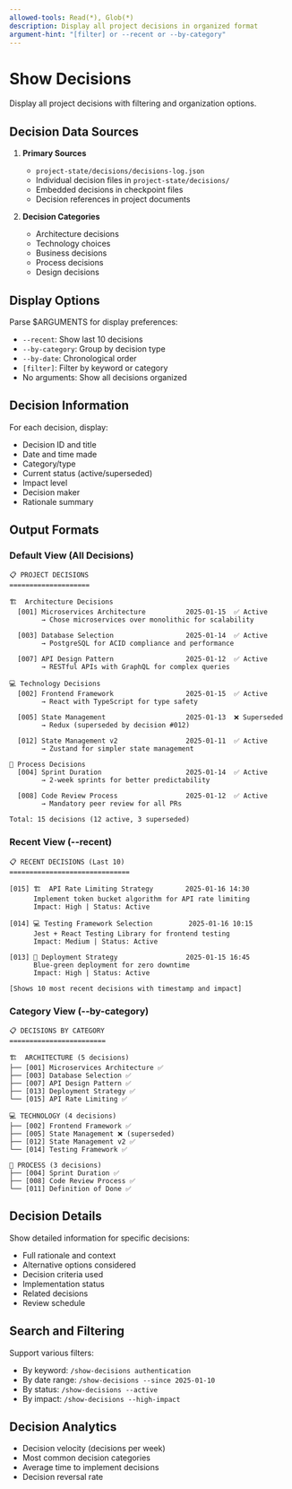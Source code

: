 ```yaml
---
allowed-tools: Read(*), Glob(*)
description: Display all project decisions in organized format
argument-hint: "[filter] or --recent or --by-category"
---
```


# Show Decisions

Display all project decisions with filtering and organization options.

## Decision Data Sources

1. **Primary Sources**
   - `project-state/decisions/decisions-log.json`
   - Individual decision files in `project-state/decisions/`
   - Embedded decisions in checkpoint files
   - Decision references in project documents

2. **Decision Categories**
   - Architecture decisions
   - Technology choices
   - Business decisions
   - Process decisions
   - Design decisions

## Display Options

Parse $ARGUMENTS for display preferences:
- `--recent`: Show last 10 decisions
- `--by-category`: Group by decision type
- `--by-date`: Chronological order
- `[filter]`: Filter by keyword or category
- No arguments: Show all decisions organized

## Decision Information

For each decision, display:
- Decision ID and title
- Date and time made
- Category/type
- Current status (active/superseded)
- Impact level
- Decision maker
- Rationale summary

## Output Formats

### Default View (All Decisions)
```
📋 PROJECT DECISIONS
====================

🏗️  Architecture Decisions
  [001] Microservices Architecture          2025-01-15  ✅ Active
        → Chose microservices over monolithic for scalability
        
  [003] Database Selection                  2025-01-14  ✅ Active  
        → PostgreSQL for ACID compliance and performance
        
  [007] API Design Pattern                  2025-01-12  ✅ Active
        → RESTful APIs with GraphQL for complex queries

💻 Technology Decisions  
  [002] Frontend Framework                  2025-01-15  ✅ Active
        → React with TypeScript for type safety
        
  [005] State Management                    2025-01-13  ❌ Superseded
        → Redux (superseded by decision #012)
        
  [012] State Management v2                 2025-01-11  ✅ Active
        → Zustand for simpler state management

🔄 Process Decisions
  [004] Sprint Duration                     2025-01-14  ✅ Active
        → 2-week sprints for better predictability
        
  [008] Code Review Process                 2025-01-12  ✅ Active
        → Mandatory peer review for all PRs

Total: 15 decisions (12 active, 3 superseded)
```

### Recent View (--recent)
```
📋 RECENT DECISIONS (Last 10)
==============================

[015] 🏗️  API Rate Limiting Strategy        2025-01-16 14:30
      Implement token bucket algorithm for API rate limiting
      Impact: High | Status: Active

[014] 💻 Testing Framework Selection         2025-01-16 10:15  
      Jest + React Testing Library for frontend testing
      Impact: Medium | Status: Active

[013] 🔄 Deployment Strategy                 2025-01-15 16:45
      Blue-green deployment for zero downtime
      Impact: High | Status: Active

[Shows 10 most recent decisions with timestamp and impact]
```

### Category View (--by-category)
```
📋 DECISIONS BY CATEGORY
========================

🏗️  ARCHITECTURE (5 decisions)
├── [001] Microservices Architecture ✅
├── [003] Database Selection ✅  
├── [007] API Design Pattern ✅
├── [013] Deployment Strategy ✅
└── [015] API Rate Limiting ✅

💻 TECHNOLOGY (4 decisions)  
├── [002] Frontend Framework ✅
├── [005] State Management ❌ (superseded)
├── [012] State Management v2 ✅
└── [014] Testing Framework ✅

🔄 PROCESS (3 decisions)
├── [004] Sprint Duration ✅
├── [008] Code Review Process ✅  
└── [011] Definition of Done ✅
```

## Decision Details

Show detailed information for specific decisions:
- Full rationale and context
- Alternative options considered
- Decision criteria used
- Implementation status
- Related decisions
- Review schedule

## Search and Filtering

Support various filters:
- By keyword: `/show-decisions authentication`
- By date range: `/show-decisions --since 2025-01-10`
- By status: `/show-decisions --active`
- By impact: `/show-decisions --high-impact`

## Decision Analytics

- Decision velocity (decisions per week)
- Most common decision categories
- Average time to implement decisions
- Decision reversal rate